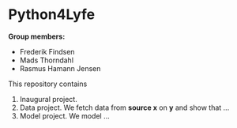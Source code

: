 # Python4Lyfe

**Group members:**
- Frederik Findsen
- Mads Thorndahl
- Rasmus Hamann Jensen

This repository contains  
1. Inaugural project. 
2. Data project. We fetch data from **source x** on **y** and show that ...
3. Model project. We model ...
